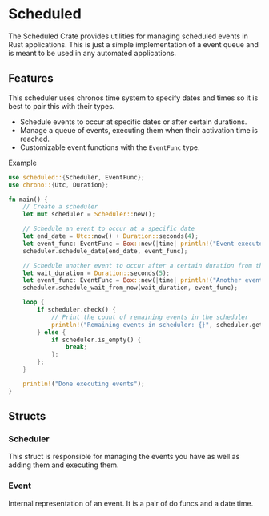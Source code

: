 # Scheduled

The Scheduled Crate provides utilities for managing scheduled events in Rust applications.
This is just a simple implementation of a event queue and is meant to be used in any automated applications.

## Features
This scheduler uses chronos time system to specify dates and times so it is best to pair this with their types.
- Schedule events to occur at specific dates or after certain durations.
- Manage a queue of events, executing them when their activation time is reached.
- Customizable event functions with the `EventFunc` type.

Example
```rust
use scheduled::{Scheduler, EventFunc};
use chrono::{Utc, Duration};

fn main() {
    // Create a scheduler
    let mut scheduler = Scheduler::new();

    // Schedule an event to occur at a specific date
    let end_date = Utc::now() + Duration::seconds(4);
    let event_func: EventFunc = Box::new(|time| println!("Event executed at {}", time));
    scheduler.schedule_date(end_date, event_func);

    // Schedule another event to occur after a certain duration from the current time
    let wait_duration = Duration::seconds(5);
    let event_func: EventFunc = Box::new(|time| println!("Another event executed at {}", time));
    scheduler.schedule_wait_from_now(wait_duration, event_func);

    loop {
        if scheduler.check() {
            // Print the count of remaining events in the scheduler
            println!("Remaining events in scheduler: {}", scheduler.get_event_count());
        } else {
            if scheduler.is_empty() {
                break;
            };
        };
    }

    println!("Done executing events");
}

```

## Structs

### Scheduler
This struct is responsible for managing the events you have as well as adding them and executing them.

### Event
Internal representation of an event.
It is a pair of do funcs and a date time.
